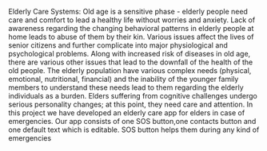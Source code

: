 Elderly Care Systems:
Old age is a sensitive phase - elderly people need care and comfort to lead a healthy life
without worries and anxiety. Lack of awareness regarding the changing behavioral patterns
in elderly people at home leads to abuse of them by their kin. Various issues affect the
lives of senior citizens and further complicate into major physiological and psychological
problems. Along with increased risk of diseases in old age, there are various other issues
that lead to the downfall of the health of the old people. The elderly population have various
complex needs (physical, emotional, nutritional, financial) and the inability of the younger
family members to understand these needs lead to them regarding the elderly individuals as
a burden. Elders suffering from cognitive challenges undergo serious personality changes;
at this point, they need care and attention.
  In this project we have developed an elderly care app for elders in case of emergencies. Our app consists
of one SOS button,one contacts button and one default text which is editable. SOS button helps them
during any kind of emergencies
